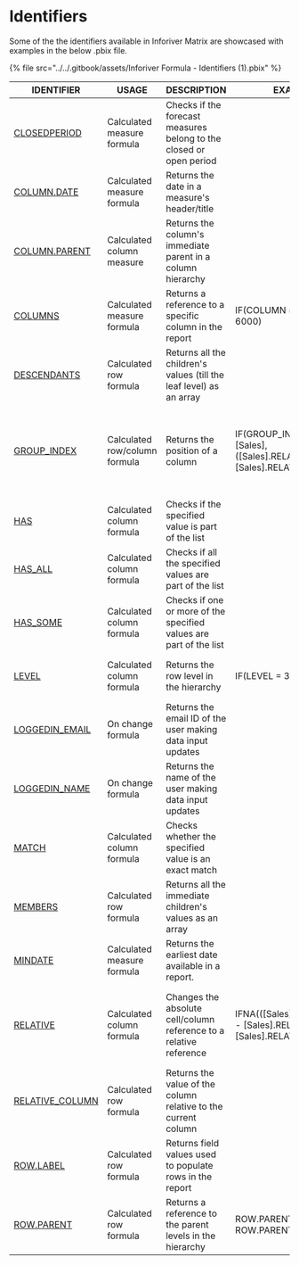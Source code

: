 # Identifiers

Some of the the identifiers available in Inforiver Matrix are showcased with examples in the below .pbix file.

{% file src="../../.gitbook/assets/Inforiver Formula - Identifiers (1).pbix" %}

<table><thead><tr><th width="203">IDENTIFIER</th><th width="188">USAGE</th><th>DESCRIPTION</th><th data-hidden>EXAMPLE</th><th data-hidden>EXPLANATION</th></tr></thead><tbody><tr><td><a href="closedperiod.md">CLOSEDPERIOD</a></td><td>Calculated measure formula</td><td>Checks if the forecast measures belong to the closed or open period</td><td></td><td></td></tr><tr><td><a href="column.date.md">COLUMN.DATE</a></td><td>Calculated measure formula</td><td>Returns the date in a measure's header/title</td><td></td><td></td></tr><tr><td><a href="column.parent.md">COLUMN.PARENT</a></td><td>Calculated column measure</td><td>Returns the column's immediate parent in a column hierarchy</td><td></td><td></td></tr><tr><td><a href="column.md">COLUMNS</a></td><td>Calculated measure formula</td><td>Returns a reference to a specific column in the report</td><td>IF(COLUMN == "AC", 5000, 6000)</td><td>On using in the row formula, returns 5000 for AC column and 6000 for other columns</td></tr><tr><td><a href="descendants.md">DESCENDANTS</a></td><td>Calculated row formula</td><td>Returns all the children's values (till the leaf level) as an array</td><td></td><td></td></tr><tr><td><a href="group-index.md">GROUP_INDEX</a></td><td>Calculated row/column formula</td><td>Returns the position of a column</td><td>IF(GROUP_INDEX = 1, [Sales],([Sales].RELATIVE(-1) - [Sales].RELATIVE),</td><td>With Months in column, Displays the Sales value when it is the 1st month/column(group_index =1), else returns for all other months, the variance between previous and current month</td></tr><tr><td><a href="has.md">HAS</a></td><td>Calculated column formula</td><td>Checks if the specified value is part of the list</td><td></td><td></td></tr><tr><td><a href="has_all.md">HAS_ALL</a></td><td>Calculated column formula</td><td>Checks if all the specified values are part of the list</td><td></td><td></td></tr><tr><td><a href="has_some.md">HAS_SOME</a></td><td>Calculated column formula</td><td>Checks if one or more of the specified values are part of the list</td><td></td><td></td></tr><tr><td><a href="level.md">LEVEL</a></td><td>Calculated column formula</td><td>Returns the row level in the hierarchy</td><td>IF(LEVEL = 3, 10, 5)</td><td>For each row where the heirarchy level is 3, returns 10; for other hierarchy levels, returns 5</td></tr><tr><td><a href="loggedin_email.md">LOGGEDIN_EMAIL</a></td><td>On change formula</td><td>Returns the email ID of the user making data input updates</td><td></td><td></td></tr><tr><td><a href="loggedin_name.md">LOGGEDIN_NAME</a></td><td>On change formula</td><td>Returns the name of the user making data input updates</td><td></td><td></td></tr><tr><td><a href="../logical-functions/match.md">MATCH</a></td><td>Calculated column formula</td><td>Checks whether the specified value is an exact match </td><td></td><td></td></tr><tr><td><a href="members.md">MEMBERS</a></td><td>Calculated row formula</td><td>Returns all the immediate children's values as an array</td><td></td><td></td></tr><tr><td><a href="mindate.md">MINDATE</a></td><td>Calculated measure formula</td><td>Returns the earliest date available in a report.</td><td></td><td></td></tr><tr><td><a href="relative.md">RELATIVE</a></td><td>Calculated column formula </td><td>Changes the absolute cell/column reference to a relative reference</td><td>IFNA(([Sales].RELATIVE(-1) - [Sales].RELATIVE), [Sales].RELATIVE)</td><td>When Months in the columns, formula returns Sales of Previous month - Current Month Sales except when there is an error, then it returns the Sales of Current Month</td></tr><tr><td><a href="relative_column.md">RELATIVE_COLUMN</a></td><td>Calculated row formula</td><td>Returns the value of the column relative to the current column</td><td></td><td></td></tr><tr><td><a href="row.label.md">ROW.LABEL</a></td><td>Calculated row formula</td><td>Returns field values used to populate rows in the report</td><td></td><td></td></tr><tr><td><a href="row.parent.md">ROW.PARENT</a></td><td>Calculated row formula</td><td>Returns a reference to the parent levels in the hierarchy</td><td>ROW.PARENT.AC + ROW.PARENT.PY</td><td>For each row it adds the value of its parent row's AC column and PY column</td></tr></tbody></table>
